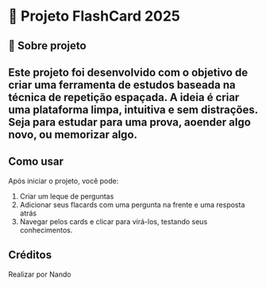 # 🧠 Projeto FlashCard 2025

## 🎱 Sobre projeto
Este projeto foi desenvolvido com o objetivo de criar uma ferramenta de estudos baseada na técnica de repetição espaçada.
A ideia é criar uma plataforma limpa, intuitiva e sem distrações.
Seja para estudar para uma prova, aoender algo novo, ou memorizar algo.
---

## Como usar 
Após iniciar o projeto, você pode:
1. Criar um leque de perguntas
2. Adicionar seus flacards com uma pergunta na frente e uma resposta atrás
3. Navegar pelos cards e clicar para virá-los, testando seus conhecimentos.

## Créditos 
Realizar por Nando     



















